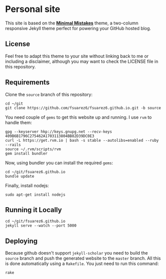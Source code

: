 # Personal site

This site is based on the **[Minimal Mistakes](http://mmistakes.github.io/minimal-mistakes)** theme, a two-column responsive Jekyll theme perfect for powering your GitHub hosted blog.

## License

Feel free to adapt this theme to your site without linking back to me or including a disclaimer, although you may want to check the LICENSE file in this repository.

## Requirements

Clone the `source` branch of this repository:
```{bash}
cd ~/git
git clone https://github.com/fsuarez6/fsuarez6.github.io.git -b source
``` 

You need couple of `gems` to get this website up and running. I use `rvm` to handle them:
```{bash}
gpg --keyserver hkp://keys.gnupg.net --recv-keys 409B6B1796C275462A1703113804BB82D39DC0E3
curl -L https://get.rvm.io | bash -s stable --autolibs=enabled --ruby --rails
source ~/.rvm/scripts/rvm
gem install bundler
``` 

Now, using bundler you can install the required `gems`:
```{bash}
cd ~/git/fsuarez6.github.io
bundle update
``` 

Finally, install nodejs:
```{bash}
sudo apt-get install nodejs
``` 

## Running it Locally

```{bash}
cd ~/git/fsuarez6.github.io
jekyll serve --watch --port 5000
``` 

## Deploying

Because github doesn't support `jekyll-scholar` you need to build the `source` branch and push the generated website to the `master` branch. All this is done automatically using a `Rakefile`. You just need to run this command:

```{bash}
rake
``` 
